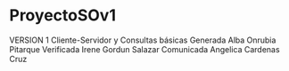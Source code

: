 # ProyectoSOv1

VERSION 1
Cliente-Servidor y Consultas básicas
Generada Alba Onrubia Pitarque
Verificada Irene Gordun Salazar
Comunicada Angelica Cardenas Cruz
